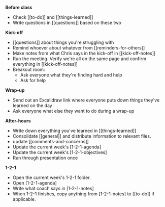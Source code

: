 __Before class__
- Check [[to-do]] and [[things-learned]]
- Write questions in [[questions]] based on these two

__Kick-off__
- [[questions]] about things you're struggling with
- Remind whoever about whatever from [[reminders-for-others]]
- Make notes from what Chris says in the kick-off in [[kick-off-notes]]
- Run the meeting. Verify we're all on the same page and confirm everything in [[kick-off-notes]]
- Breakout room:
	- Ask everyone what they're finding hard and help
	- Ask for help

__Wrap-up__
- Send out an Excalidraw link where everyone puts down things they've learned on the day
- Ask everyone what else they want to do during a wrap-up

__After-hours__
- Write down everything you've learned in [[things-learned]]
- Consolidate [[general]] and distribute information to relevant files.
- update [[comments-and-concerns]]
- Update the current week's [1-2-1-agenda]
- Update the current week's [1-2-1-objectives]
- Run through presentation once

__1-2-1__
- Open the current week's 1-2-1 folder.
- Open [1-2-1-agenda]
- Write what coach says in [1-2-1-notes]
- When 1-2-1 finishes, copy anything from [1-2-1-notes] to [[to-do]] if applicable.